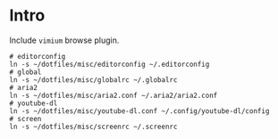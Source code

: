 # Intro

Include `vimium` browse plugin.

``` shell
# editorconfig
ln -s ~/dotfiles/misc/editorconfig ~/.editorconfig
# global
ln -s ~/dotfiles/misc/globalrc ~/.globalrc
# aria2
ln -s ~/dotfiles/misc/aria2.conf ~/.aria2/aria2.conf
# youtube-dl
ln -s ~/dotfiles/misc/youtube-dl.conf ~/.config/youtube-dl/config
# screen
ln -s ~/dotfiles/misc/screenrc ~/.screenrc
```

